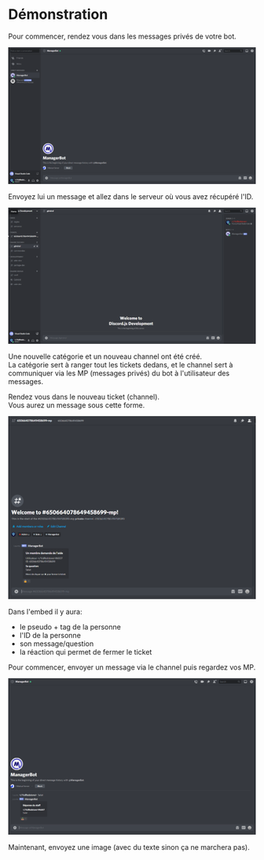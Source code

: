# Démonstration

Pour commencer, rendez vous dans les messages privés de votre bot.

![](.gitbook/assets/image15.png)

Envoyez lui un message et allez dans le serveur où vous avez récupéré l'ID.

![](.gitbook/assets/image16.png)

Une nouvelle catégorie et un nouveau channel ont été créé.  
La catégorie sert à ranger tout les tickets dedans, et le channel sert à communiquer via les MP \(messages privés\) du bot à l'utilisateur des messages.  
  
Rendez vous dans le nouveau ticket \(channel\).  
Vous aurez un message sous cette forme.

![](.gitbook/assets/image17.png)

Dans l'embed il y aura:  
- le pseudo + tag de la personne  
- l'ID de la personne  
- son message/question  
- la réaction qui permet de fermer le ticket

Pour commencer, envoyer un message via le channel puis regardez vos MP.

![](.gitbook/assets/image18.png)

Maintenant, envoyez une image \(avec du texte sinon ça ne marchera pas\).

